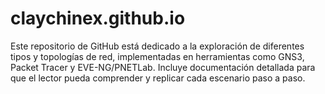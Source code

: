 # claychinex.github.io
Este repositorio de GitHub está dedicado a la exploración de diferentes tipos y topologías de red, implementadas en herramientas como GNS3, Packet Tracer y EVE-NG/PNETLab. Incluye documentación detallada para que el lector pueda comprender y replicar cada escenario paso a paso.
